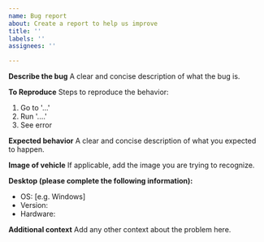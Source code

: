 ```yaml
---
name: Bug report
about: Create a report to help us improve
title: ''
labels: ''
assignees: ''

---
```


**Describe the bug**
A clear and concise description of what the bug is.

**To Reproduce**
Steps to reproduce the behavior:
1. Go to '...'
2. Run '....'
3. See error

**Expected behavior**
A clear and concise description of what you expected to happen.

**Image of vehicle**
If applicable, add the image you are trying to recognize.

**Desktop (please complete the following information):**
 - OS: [e.g. Windows]
 - Version: 
 - Hardware:

**Additional context**
Add any other context about the problem here.
